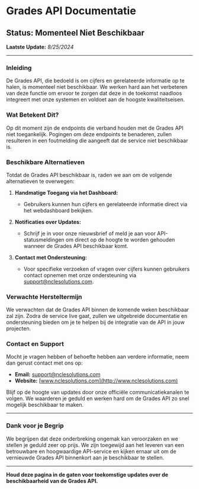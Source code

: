 # Grades API Documentatie

## Status: Momenteel Niet Beschikbaar

**Laatste Update:** *8/25/2024*

---

### Inleiding

De Grades API, die bedoeld is om cijfers en gerelateerde informatie op te halen, is momenteel niet beschikbaar. We werken hard aan het verbeteren van deze functie om ervoor te zorgen dat deze in de toekomst naadloos integreert met onze systemen en voldoet aan de hoogste kwaliteitseisen.

### Wat Betekent Dit?

Op dit moment zijn de endpoints die verband houden met de Grades API niet toegankelijk. Pogingen om deze endpoints te benaderen, zullen resulteren in een foutmelding die aangeeft dat de service niet beschikbaar is.

### Beschikbare Alternatieven

Totdat de Grades API beschikbaar is, raden we aan om de volgende alternatieven te overwegen:

1. **Handmatige Toegang via het Dashboard:**
   - Gebruikers kunnen hun cijfers en gerelateerde informatie direct via het webdashboard bekijken.
   
2. **Notificaties over Updates:**
   - Schrijf je in voor onze nieuwsbrief of meld je aan voor API-statusmeldingen om direct op de hoogte te worden gehouden wanneer de Grades API beschikbaar komt.

3. **Contact met Ondersteuning:**
   - Voor specifieke verzoeken of vragen over cijfers kunnen gebruikers contact opnemen met onze ondersteuning via [support@nclesolutions.com](mailto:support@nclesolutions.com).

### Verwachte Hersteltermijn

We verwachten dat de Grades API binnen de komende weken beschikbaar zal zijn. Zodra de service live gaat, zullen we uitgebreide documentatie en ondersteuning bieden om je te helpen bij de integratie van de API in jouw projecten.

### Contact en Support

Mocht je vragen hebben of behoefte hebben aan verdere informatie, neem dan gerust contact met ons op:

- **Email:** [support@nclesolutions.com](mailto:support@nclesolutions.com)
- **Website:** [www.nclesolutions.com](http://www.nclesolutions.com)

Blijf op de hoogte van updates door onze officiële communicatiekanalen te volgen. We waarderen je geduld en werken hard om de Grades API zo snel mogelijk beschikbaar te maken.

---

### Dank voor je Begrip

We begrijpen dat deze onderbreking ongemak kan veroorzaken en we stellen je geduld zeer op prijs. We zijn toegewijd aan het leveren van een betrouwbare en hoogwaardige API-service en kijken ernaar uit om de vernieuwde Grades API binnenkort aan je beschikbaar te stellen.

--- 

**Houd deze pagina in de gaten voor toekomstige updates over de beschikbaarheid van de Grades API.**
